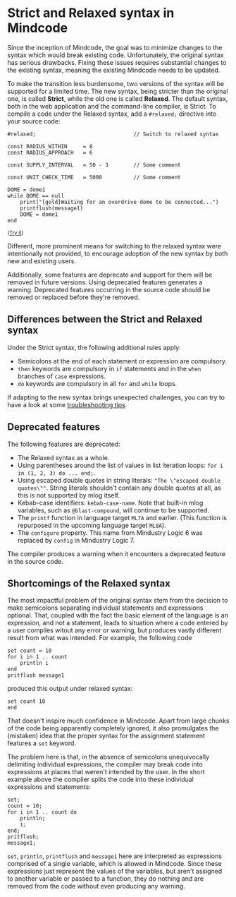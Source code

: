 # Strict and Relaxed syntax in Mindcode

Since the inception of Mindcode, the goal was to minimize changes to the syntax which would break existing code. Unfortunately, the original syntax has serious drawbacks. Fixing these issues requires substantial changes to the existing syntax, meaning the existing Mindcode needs to be updated.

To make the transition less burdensome, two versions of the syntax will be supported for a limited time. The new syntax, being stricter than the original one, is called **Strict**, while the old one is called **Relaxed**. The default syntax, both in the web application and the command-line compiler, is Strict. To compile a code under the Relaxed syntax, add a `#relaxed;` directive into your source code:

```
#relaxed;                               // Switch to relaxed syntax

const RADIUS_WITHIN     = 8
const RADIUS_APPROACH   = 6

const SUPPLY_INTERVAL   = 50 - 3        // Some comment

const UNIT_CHECK_TIME   = 5000          // Some comment

DOME = dome1
while DOME == null
    print("[gold]Waiting for an overdrive dome to be connected...")
    printflush(message1)
    DOME = dome1
end
```

<small>([Try it](http://mindcode.herokuapp.com/?mindcode=%23relaxed%3B%0A%0Aconst%20RADIUS_WITHIN%20%20%20%20%20%3D%208%0Aconst%20RADIUS_APPROACH%20%20%20%3D%206%0A%0Aconst%20SUPPLY_INTERVAL%20%20%20%3D%2050%20-%203%0A%0Aconst%20UNIT_CHECK_TIME%20%20%20%3D%205000%0A%0ADOME%20%3D%20dome1%0Awhile%20DOME%20%3D%3D%20null%0A%20%20%20%20print(%22%5Bgold%5DWaiting%20for%20an%20overdrive%20dome%20to%20be%20connected...%22)%0A%20%20%20%20printflush(message1)%0A%20%20%20%20DOME%20%3D%20dome1%0Aend))</small>

Different, more prominent means for switching to the relaxed syntax were intentionally not provided, to encourage adoption of the new syntax by both new and existing users.

Additionally, some features are deprecate and support for them will be removed in future versions. Using deprecated features generates a warning. Deprecated features occurring in the source code should be removed or replaced before they're removed.  

## Differences between the Strict and Relaxed syntax

Under the Strict syntax, the following additional rules apply:

- Semicolons at the end of each statement or expression are compulsory.
- `then` keywords are compulsory in `if` statements and in the `when` branches of `case` expressions.
- `do` keywords are compulsory in all `for` and `while` loops.

If adapting to the new syntax brings unexpected challenges, you can try to have a look at some [troubleshooting tips](TROUBLESHOOTING.markdown).

## Deprecated features

The following features are deprecated:

- The Relaxed syntax as a whole.
- Using parentheses around the list of values in list iteration loops: `for i in (1, 2, 3) do ... end;`.
- Using escaped double quotes in string literals: `"The \"escaped double quotes\""`. String literals shouldn't contain any double quotes at all, as this is not supported by mlog itself.
- Kebab-case identifiers: `kebab-case-name`. Note that built-in mlog variables, such as `@blast-compound`, will continue to be supported.
- The `printf` function in language target `ML7A` and earlier. (This function is repurposed in the upcoming language target `ML8A`).
- The `configure` property. This name from Mindustry Logic 6 was replaced by `config` in Mindustry Logic 7.

The compiler produces a warning when it encounters a deprecated feature in the source code.

## Shortcomings of the Relaxed syntax

The most impactful problem of the original syntax stem from the decision to make semicolons separating individual statements and expressions optional. That, coupled with the fact the basic element of the language is an expression, and not a statement, leads to situation where a code entered by a user compiles witout any error or warning, but produces vastly different result from what was intended. For example, the following code

```
set count = 10
for i in 1 .. count
    println i    
end
pritflush message1
```

produced this output under relaxed syntax:

```
set count 10
end
```

That doesn't inspire much confidence in Mindcode. Apart from large chunks of the code being apparently completely ignored, it also promulgates the (mistaken) idea that the proper syntax for the assignment statement features a `set` keyword.

The problem here is that, in the absence of semicolons unequivocally delimiting individual expressions, the compiler may break code into expressions at places that weren't intended by the user. In the short example above the compiler splits the code into these individual expressions and statements:

```
set;
count = 10;
for i in 1 .. count do
    println;
    i;
end;
pritflush;
message1;
```

`set`, `println`, `printflush` and `message1` here are interpreted as expressions comprised of a single variable, which is allowed in Mindcode. Since these expressions just represent the values of the variables, but aren't assigned to another variable or passed to a function, they do nothing and are removed from the code without even producing any warning.
